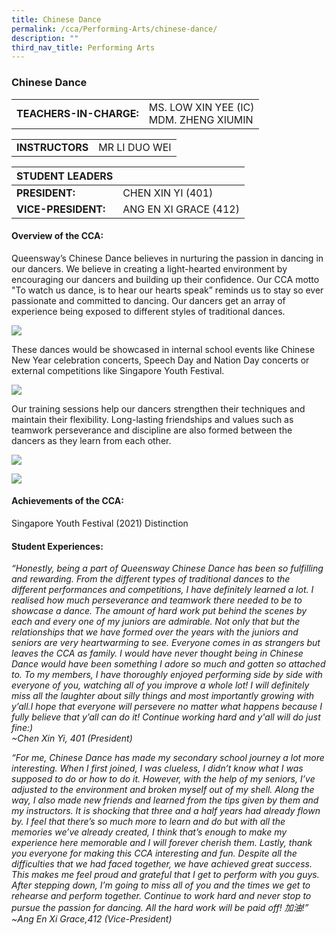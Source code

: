 ```yaml
---
title: Chinese Dance
permalink: /cca/Performing-Arts/chinese-dance/
description: ""
third_nav_title: Performing Arts
---
```

### Chinese Dance

|  	|  	|
|---	|---	|
| **TEACHERS-IN-CHARGE:** 	| MS. LOW XIN YEE (IC) <br> MDM. ZHENG XIUMIN 	|

|  	|  	|
|---	|---	|
| **INSTRUCTORS** 	| MR LI DUO WEI |

| STUDENT LEADERS 	|  	|
|---	|---	|
| **PRESIDENT:** 	| CHEN XIN YI (401)	|
| **VICE-PRESIDENT:** 	| ANG EN XI GRACE (412)	|


#### Overview of the CCA:

Queensway’s Chinese Dance believes in nurturing the passion in dancing in our dancers. We believe in creating a light-hearted environment by encouraging our dancers and building up their confidence. Our CCA motto "To watch us dance, is to hear our hearts speak” reminds us to stay so ever passionate and committed to dancing. Our dancers get an array of experience being exposed to different styles of traditional dances. <br>

<img src="https://drive.google.com/uc?export=view&id=11aVVkx9q1EIv5GvKaDz11wfT_wAKCRfm">

These dances would be showcased in internal school events like Chinese New Year celebration concerts, Speech Day and Nation Day concerts or external competitions like Singapore Youth Festival. <br>

<img src="https://drive.google.com/uc?export=view&id=1i2_yGFCTznNAbZWZFhR3LlpkkGP5LaqJ">

Our training sessions help our dancers strengthen their techniques and maintain their flexibility. Long-lasting friendships and values such as teamwork perseverance and discipline are also formed between the dancers as they learn from each other. 

<img src="https://drive.google.com/uc?export=view&id=1xVCJjzBvgGj3mbx48kls3u9iLuldEOda"><br>

<img src="https://drive.google.com/uc?export=view&id=1KYJrKND4SoQLytRcPTVvAOjL_4U95lhY">


#### Achievements of the CCA:

Singapore Youth Festival (2021) Distinction

  

#### Student Experiences:

*“Honestly, being a part of Queensway Chinese Dance has been so fulfilling and rewarding. From the different types of traditional dances to the different performances and competitions, I have definitely learned a lot. I realised how much perseverance and teamwork there needed to be to showcase a dance. The amount of hard work put behind the scenes by each and every one of my juniors are admirable. Not only that but the relationships that we have formed over the years with the juniors and seniors are very heartwarming to see. Everyone comes in as strangers but leaves the CCA as family. I would have never thought being in Chinese Dance would have been something I adore so much and gotten so attached to. To my members, I have thoroughly enjoyed performing side by side with everyone of you, watching all of you improve a whole lot! I will definitely miss all the laughter about silly things and most importantly growing with y’all.I hope that everyone will persevere no matter what happens because I fully believe that y’all can do it! Continue working hard and y'all will do just fine:)<br>
~Chen Xin Yi, 401 (President)* 

*“For me, Chinese Dance has made my secondary school journey a lot more interesting. When I first joined, I was clueless, I didn’t know what I was supposed to do or how to do it. However, with the help of my seniors, I’ve adjusted to the environment and broken myself out of my shell. Along the way, I also made new friends and learned from the tips given by them and my instructors. It is shocking that three and a half years had already flown by. I feel that there’s so much more to learn and do but with all the memories we’ve already created, I think that’s enough to make my experience here memorable and I will forever cherish them. Lastly, thank you everyone for making this CCA interesting and fun. Despite all the difficulties that we had faced together, we have achieved great success. This makes me feel proud and grateful that I get to perform with you guys. After stepping down, I’m going to miss all of you and the times we get to rehearse and perform together. Continue to work hard and never stop to pursue the passion for dancing. All the hard work will be paid off! 加油!”<br>
~Ang En Xi Grace,412 (Vice-President)*